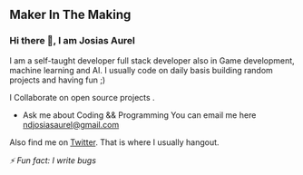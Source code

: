 
## Maker In The Making

### Hi there 👋, I am Josias Aurel

I am a self-taught developer full stack developer also in Game development, machine learning and AI.
I usually code on daily basis building random projects and having fun ;)

I Collaborate on open source projects .

- Ask me about Coding && Programming
You can email me here [ndjosiasaurel@gmail.com](ndjosiasaurel@gmail.com)

Also find me on [Twitter](https://twitter.com/JosiasWing?s=09). That is where I usually hangout.


*⚡ Fun fact: I write bugs*


